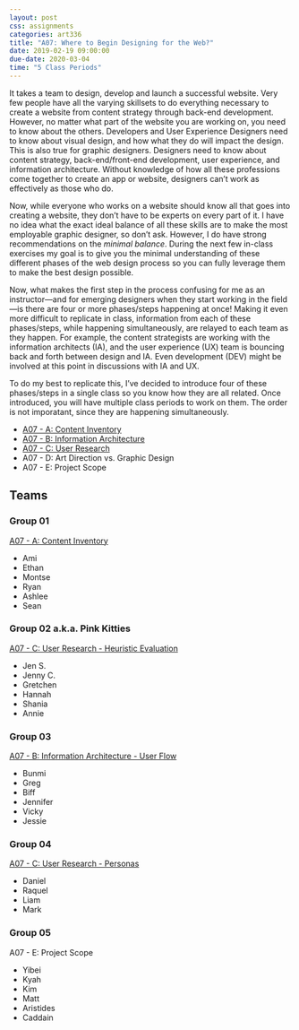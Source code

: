 ```yaml
---
layout: post
css: assignments
categories: art336
title: "A07: Where to Begin Designing for the Web?"
date: 2019-02-19 09:00:00
due-date: 2020-03-04
time: "5 Class Periods" 
---
```


It takes a team to design, develop and launch a successful website. Very few people have all the varying skillsets to do everything necessary to create a website from content strategy through back-end development. However, no matter what part of the website you are working on, you need to know about the others. Developers and User Experience Designers need to know about visual design, and how what they do will impact the design. This is also true for graphic designers. Designers need to know about content strategy, back-end/front-end development, user experience, and information architecture. Without knowledge of how all these professions come together to create an app or website, designers can&rsquo;t work as effectively as those who do.

Now, while everyone who works on a website should know all that goes into creating a website, they don&rsquo;t have to be experts on every part of it. I have no idea what the exact ideal balance of all these skills are to make the most employable graphic designer, so don&rsquo;t ask. However, I do have strong recommendations on the _minimal balance_. During the next few in-class exercises my goal is to give you the minimal understanding of these different phases of the web design process so you can fully leverage them to make the best design possible.

Now, what makes the first step in the process confusing for me as an instructor&mdash;and for emerging designers when they start working in the field&mdash;is there are four or more phases/steps happening at once! Making it even more difficult to replicate in class, information from each of these phases/steps, while happening simultaneously, are relayed to each team as they happen. For example, the content strategists are working with the information architects (IA), and the user experience (UX) team is bouncing back and forth between design and IA. Even development (DEV) might be involved at this point in discussions with IA and UX.

To do my best to replicate this, I&rsquo;ve decided to introduce four of these phases/steps in a single class so you know how they are all related. Once introduced, you will have multiple class periods to work on them. The order is not imporatant, since they are happening simultaneously.

- [A07 - A: Content Inventory](a07a-content-inventory.html)
- [A07 - B: Information Architecture](a07b-information-architecture.html)
- [A07 - C: User Research](a07c-user-research.html)
- A07 - D: Art Direction vs. Graphic Design
- A07 - E: Project Scope

## Teams
### Group 01
[A07 - A: Content Inventory](a07a-content-inventory.html)
- Ami
- Ethan
- Montse
- Ryan
- Ashlee
- Sean

### Group 02 a.k.a. Pink Kitties
[A07 - C: User Research - Heuristic Evaluation](a07c-user-research.html)
- Jen S.
- Jenny C.
- Gretchen
- Hannah
- Shania
- Annie

### Group 03
[A07 - B: Information Architecture - User Flow](a07b-information-architecture.html)
- Bunmi
- Greg
- Biff
- Jennifer
- Vicky
- Jessie

### Group 04
[A07 - C: User Research - Personas](a07c-user-research.html)
- Daniel
- Raquel
- Liam
- Mark

### Group 05
A07 - E: Project Scope
- Yibei
- Kyah
- Kim
- Matt
- Aristides
- Caddain

<!--
- [A07 - A: Content Inventory](a07a-content-inventory.html)
- [A07 - B: Information Architecture](a07b-information-architecture.html)
- [A07 - C: User Research](a07c-user-research.html)
- [A07 - D: Art Direction vs. Graphic Design](a07d-art-direction-vs-graphic-design.html)
-->